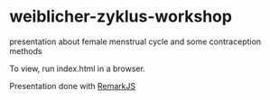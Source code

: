 # weiblicher-zyklus-workshop
presentation about female menstrual cycle and some contraception methods

To view, run index.html in a browser.

Presentation done with [RemarkJS](https://remarkjs.com/)
